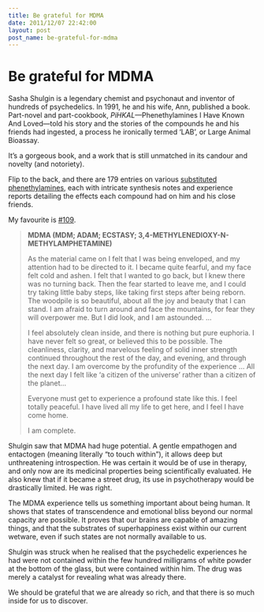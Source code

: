 ```yaml
---
title: Be grateful for MDMA
date: 2011/12/07 22:42:00
layout: post
post_name: be-grateful-for-mdma
---
```

# Be grateful for MDMA

Sasha Shulgin is a legendary chemist and psychonaut and inventor of hundreds of psychedelics. In 1991, he and his wife, Ann, published a book. Part-novel and part-cookbook, _PiHKAL_—Phenethylamines I Have Known And Loved—told his story and the stories of the compounds he and his friends had ingested, a process he ironically termed ‘LAB’, or Large Animal Bioassay.

It’s a gorgeous book, and a work that is still unmatched in its candour and novelty (and notoriety).

Flip to the back, and there are 179 entries on various [substituted phenethylamines](http://en.wikipedia.org/wiki/Substituted_phenethylamine), each with intricate synthesis notes and experience reports detailing the effects each compound had on him and his close friends.

My favourite is [#109](http://www.erowid.org/library/books_online/pihkal/pihkal109.shtml).

> **MDMA (MDM; ADAM; ECSTASY; 3,4-METHYLENEDIOXY-N-METHYLAMPHETAMINE)**
> 
> As the material came on I felt that I was being enveloped, and my attention had to be directed to it. I became quite fearful, and my face felt cold and ashen. I felt that I wanted to go back, but I knew there was no turning back. Then the fear started to leave me, and I could try taking little baby steps, like taking first steps after being reborn. The woodpile is so beautiful, about all the joy and beauty that I can stand. I am afraid to turn around and face the mountains, for fear they will overpower me. But I did look, and I am astounded. …
> 
> I feel absolutely clean inside, and there is nothing but pure euphoria. I have never felt so great, or believed this to be possible. The cleanliness, clarity, and marvelous feeling of solid inner strength continued throughout the rest of the day, and evening, and through the next day. I am overcome by the profundity of the experience … All the next day I felt like ‘a citizen of the universe’ rather than a citizen of the planet…
> 
> Everyone must get to experience a profound state like this. I feel totally peaceful. I have lived all my life to get here, and I feel I have come home.
> 
> I am complete.

Shulgin saw that MDMA had huge potential. A gentle empathogen and entactogen (meaning literally “to touch within”), it allows deep but unthreatening introspection. He was certain it would be of use in therapy, and only now are its medicinal properties being scientifically evaluated. He also knew that if it became a street drug, its use in psychotherapy would be drastically limited. He was right.

The MDMA experience tells us something important about being human. It shows that states of transcendence and emotional bliss beyond our normal capacity are possible. It proves that our brains are capable of amazing things, and that the substrates of superhappiness exist within our current wetware, even if such states are not normally available to us.

Shulgin was struck when he realised that the psychedelic experiences he had were not contained within the few hundred milligrams of white powder at the bottom of the glass, but were contained within him. The drug was merely a catalyst for revealing what was already there.

We should be grateful that we are already so rich, and that there is so much inside for us to discover.
